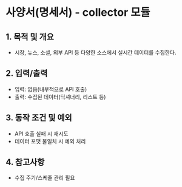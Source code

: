 # 사양서(명세서) - collector 모듈

## 1. 목적 및 개요
- 시장, 뉴스, 소셜, 외부 API 등 다양한 소스에서 실시간 데이터를 수집한다.

## 2. 입력/출력
- 입력: 없음(내부적으로 API 호출)
- 출력: 수집된 데이터(딕셔너리, 리스트 등)

## 3. 동작 조건 및 예외
- API 호출 실패 시 재시도
- 데이터 포맷 불일치 시 예외 처리

## 4. 참고사항
- 수집 주기/스케줄 관리 필요 